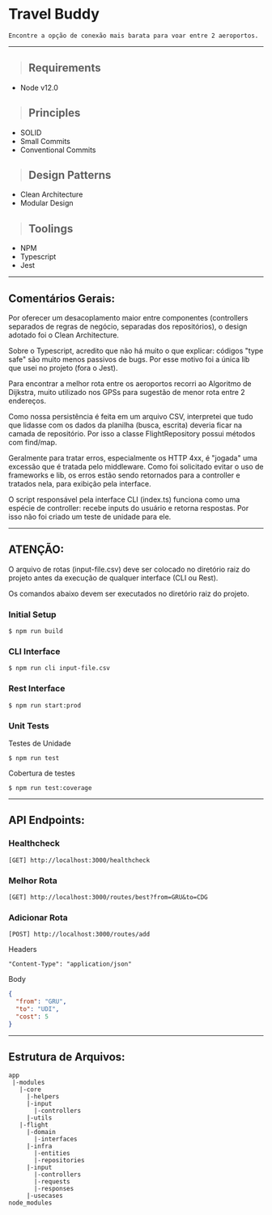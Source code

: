 # **Travel Buddy**

```
Encontre a opção de conexão mais barata para voar entre 2 aeroportos.
```
---

> ## Requirements
* Node v12.0


> ## Principles
* SOLID
* Small Commits
* Conventional Commits


> ## Design Patterns
* Clean Architecture
* Modular Design


> ## Toolings
* NPM
* Typescript
* Jest

---

## **Comentários Gerais:**

Por oferecer um desacoplamento maior entre componentes (controllers separados de regras de negócio, separadas dos repositórios), o design adotado foi o Clean Architecture.

Sobre o Typescript, acredito que não há muito o que explicar: códigos "type safe" são muito menos passivos de bugs. Por esse motivo foi a única lib que usei no projeto (fora o Jest).

Para encontrar a melhor rota entre os aeroportos recorri ao Algoritmo de Dijkstra, muito utilizado nos GPSs para sugestão de menor rota entre 2 endereços.

Como nossa persistência é feita em um arquivo CSV, interpretei que tudo que lidasse com os dados da planilha (busca, escrita) deveria ficar na camada de repositório. Por isso a classe FlightRepository possui métodos com find/map.

Geralmente para tratar erros, especialmente os HTTP 4xx, é "jogada" uma excessão que é tratada pelo middleware.
Como foi solicitado evitar o uso de frameworks e lib, os erros estão sendo retornados para a controller
e tratados nela, para exibição pela interface.

O script responsável pela interface CLI (index.ts) funciona como uma espécie de controller: recebe inputs
do usuário e retorna respostas. Por isso não foi criado um teste de unidade para ele.

---

## **ATENÇÃO:**
O arquivo de rotas (input-file.csv) deve ser colocado no diretório raiz do projeto antes da execução de qualquer interface (CLI ou Rest).

Os comandos abaixo devem ser executados no diretório raiz do projeto.


### **Initial Setup**
```shell
$ npm run build
```

### **CLI Interface**
```shell
$ npm run cli input-file.csv
```

### **Rest Interface**
```shell
$ npm run start:prod
```


### **Unit Tests**
Testes de Unidade
```shell
$ npm run test
```

Cobertura de testes
```shell
$ npm run test:coverage
```

---

## **API Endpoints:**


### **Healthcheck**
```
[GET] http://localhost:3000/healthcheck
```


### **Melhor Rota**
```
[GET] http://localhost:3000/routes/best?from=GRU&to=CDG
```


### **Adicionar Rota**
```
[POST] http://localhost:3000/routes/add
```

Headers
```
"Content-Type": "application/json"
```


Body
```json
{
  "from": "GRU",
  "to": "UDI",
  "cost": 5
}
```

---

## **Estrutura de Arquivos:**
```
app
 |-modules
   |-core
     |-helpers
     |-input
       |-controllers
     |-utils
   |-flight
     |-domain
       |-interfaces
     |-infra
       |-entities
       |-repositories
     |-input
       |-controllers
       |-requests
       |-responses
     |-usecases
node_modules
```
